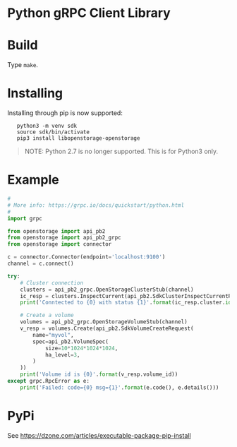 # Python gRPC Client Library

# Build

Type `make`.

# Installing

Installing through pip is now supported:

```
   python3 -m venv sdk
   source sdk/bin/activate
   pip3 install libopenstorage-openstorage
```

> NOTE: Python 2.7 is no longer supported. This is for Python3 only.

# Example

```python
#
# More info: https://grpc.io/docs/quickstart/python.html
#
import grpc

from openstorage import api_pb2
from openstorage import api_pb2_grpc
from openstorage import connector

c = connector.Connector(endpoint='localhost:9100')
channel = c.connect()

try:
    # Cluster connection
    clusters = api_pb2_grpc.OpenStorageClusterStub(channel)
    ic_resp = clusters.InspectCurrent(api_pb2.SdkClusterInspectCurrentRequest())
    print('Conntected to {0} with status {1}'.format(ic_resp.cluster.id, api_pb2.Status.Name(ic_resp.cluster.status)))

    # Create a volume
    volumes = api_pb2_grpc.OpenStorageVolumeStub(channel)
    v_resp = volumes.Create(api_pb2.SdkVolumeCreateRequest(
        name="myvol",
        spec=api_pb2.VolumeSpec(
            size=10*1024*1024*1024,
            ha_level=3,
        )
    ))
    print('Volume id is {0}'.format(v_resp.volume_id))
except grpc.RpcError as e:
    print('Failed: code={0} msg={1}'.format(e.code(), e.details()))
```

# PyPi

See https://dzone.com/articles/executable-package-pip-install


